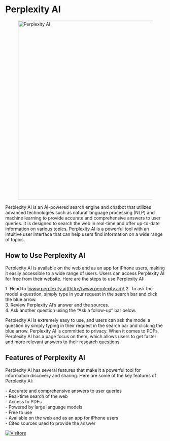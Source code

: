 # Perplexity AI

<figure><img src="https://miro.medium.com/v2/resize:fit:1400/1*Xv5A5Ma9qfMMzXNua75YPw.png" alt="Perplexity AI" width="563"><figcaption></figcaption></figure>

Perplexity AI is an AI-powered search engine and chatbot that utilizes advanced technologies such as natural language processing (NLP) and machine learning to provide accurate and comprehensive answers to user queries. It is designed to search the web in real-time and offer up-to-date information on various topics. Perplexity AI is a powerful tool with an intuitive user interface that can help users find information on a wide range of topics.

## How to Use Perplexity AI <a href="#3615" id="3615"></a>

Perplexity AI is available on the web and as an app for iPhone users, making it easily accessible to a wide range of users. Users can access Perplexity AI for free from their website. Here are the steps to use Perplexity AI:

1\. Head to [www.perplexity.ai](http://www.perplexity.ai/)\
2\. To ask the model a question, simply type in your request in the search bar and click the blue arrow.\
3\. Review Perplexity AI’s answer and the sources.\
4\. Ask another question using the “Ask a follow-up” bar below.

Perplexity AI is extremely easy to use, and users can ask the model a question by simply typing in their request in the search bar and clicking the blue arrow. Perplexity AI is committed to privacy. When it comes to PDFs, Perplexity AI has a page focus on them, which allows users to get faster and more relevant answers to their research questions.

## Features of Perplexity AI <a href="#6729" id="6729"></a>

Perplexity AI has several features that make it a powerful tool for information discovery and sharing. Here are some of the key features of Perplexity AI:

\- Accurate and comprehensive answers to user queries\
\- Real-time search of the web\
\- Access to PDFs\
\- Powered by large language models\
\- Free to use\
\- Available on the web and as an app for iPhone users\
\- Cites sources used to provide the answer

[![Visitors](https://api.visitorbadge.io/api/visitors?path=https%3A%2F%2Fgithub.com%2Fdrshahizan\&labelColor=%23697689\&countColor=%23555555\&style=plastic)](https://visitorbadge.io/status?path=https%3A%2F%2Fgithub.com%2Fdrshahizan)
